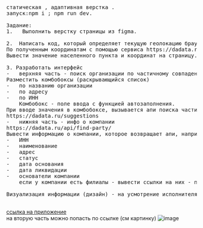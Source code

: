 <pre>
статическая , адаптивная верстка . 
запуск:npm i ; npm run dev.

Задание:
1.   Выполнить верстку страницы из figma.
 
2.  Написать код, который определяет текущую геолокацию браузера.
По полученным координатам с помощью сервиса https://dadata.ru/api/geolocate/ определить город нахождения пользователя.
Вывести значение населенного пункта и координат на страницу.

3. Разработать интерфейс
-	верхняя часть - поиск организации по частичному совпадению
Разместить комбобоксы (раскрывающийся список)
-	по названию организации
-	по адресу
-	по ИНН
	Комбобокс - поле ввода с функцией автозаполнения.
При вводе значения в комбобоксе, вызывается апи поиска частичных совпадений организации,  список комбобокса заполняется найденными значениями
https://dadata.ru/suggestions
-	нижняя часть - инфо о компании
https://dadata.ru/api/find-party/
Вывести информацию о компании, которое возвращает апи, например: 
-	ИНН
-	наименование
-	адрес
-	статус
-	дата основания
-	дата ликвидации
-	основатели компании
	если у компании есть филиалы - вывести ссылки на них - переход по ссылке открывает ту же страницу но с данными по филиалу.

Визуализация информации (дизайн) - на усмотрение исполнителя

</pre>

<a href='https://rostislafqq.github.io/devPortal/'>ссылка на приложение</a> <br/>
на вторую часть можно попасть по ссылке (см картинку)
![image](https://user-images.githubusercontent.com/97777490/231240288-a248e6fb-435d-4bfd-bd1c-487d95defcb5.png)

